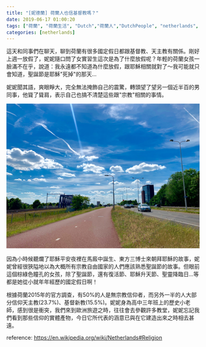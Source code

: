 ```yaml
---
title: "[妮德蘭] 荷蘭人也信基督教嗎？"
date: 2019-06-17 01:00:20
tags: ["荷蘭", "荷蘭生活", "Dutch","荷蘭人","DutchPeople", "netherlands", "NL", "workinNetherlands", "lifeinNetherlands"]
categories: [netherlands]
---
```


這天和同事們在聊天，聊到荷蘭有很多國定假日都跟基督教、天主教有關係。剛好上週一放假了，妮妮隨口問了女實習生這次是為了什麼放假呢？年輕的荷蘭女孩一臉滿不在乎，說道：我永遠都不知道為什麼放假，跟耶穌相關就對了～我可能就只會知道，聖誕節是耶穌"死掉"的那天... 


妮妮聞其語，爽眼睜大，完全無法掩飾自己的震驚，轉頭望了望另一個近半百的男同事，他聳了聳肩，表示自己也搞不清楚這些跟"宗教"相關的事情。


![](/images/religion.jpg)



<!--more-->



因為小時候聽爛了耶穌平安夜裡在馬廄中誕生、東方三博士來朝拜耶穌的故事，妮妮曾經很狹隘地以為大概所有宗教自由國家的人們應該熟悉聖誕節的故事。但眼前這個棕綠色瞳孔的女孩，除了聖誕節，還有復活節、耶穌升天節、聖靈降臨日...等都是她從小就年年經歷的國定假日啊！



根據荷蘭2015年的官方調查，有50%的人是無宗教信仰者，而另外一半的人大部分信仰天主教(23.7%)、基督新教(15.5%)。妮妮身為高中三年班上的歷史小老師，感到很是衝突，我們來到歐洲旅遊之時，往往會去參觀許多教堂，妮妮忘記我們看到那些信仰的實體產物，今日它所代表的涵意已與在它建造出來之時相去甚遠。




reference: https://en.wikipedia.org/wiki/Netherlands#Religion
